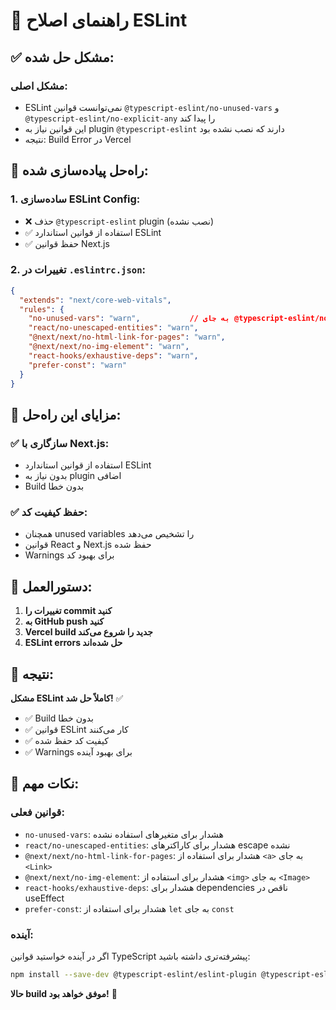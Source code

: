 # 🔧 راهنمای اصلاح ESLint

## ✅ مشکل حل شده:

### **مشکل اصلی:**
- ESLint نمی‌توانست قوانین `@typescript-eslint/no-unused-vars` و `@typescript-eslint/no-explicit-any` را پیدا کند
- این قوانین نیاز به plugin `@typescript-eslint` دارند که نصب نشده بود
- نتیجه: Build Error در Vercel

## 🚀 راه‌حل پیاده‌سازی شده:

### **1. ساده‌سازی ESLint Config:**
- ❌ حذف `@typescript-eslint` plugin (نصب نشده)
- ✅ استفاده از قوانین استاندارد ESLint
- ✅ حفظ قوانین Next.js

### **2. تغییرات در `.eslintrc.json`:**
```json
{
  "extends": "next/core-web-vitals",
  "rules": {
    "no-unused-vars": "warn",           // به جای @typescript-eslint/no-unused-vars
    "react/no-unescaped-entities": "warn",
    "@next/next/no-html-link-for-pages": "warn",
    "@next/next/no-img-element": "warn",
    "react-hooks/exhaustive-deps": "warn",
    "prefer-const": "warn"
  }
}
```

## 🎯 مزایای این راه‌حل:

### **✅ سازگاری با Next.js:**
- استفاده از قوانین استاندارد ESLint
- بدون نیاز به plugin اضافی
- Build بدون خطا

### **✅ حفظ کیفیت کد:**
- همچنان unused variables را تشخیص می‌دهد
- قوانین React و Next.js حفظ شده
- Warnings برای بهبود کد

## 🚀 دستورالعمل:

1. **تغییرات را commit کنید**
2. **به GitHub push کنید**
3. **Vercel build جدید را شروع می‌کند**
4. **ESLint errors حل شده‌اند**

## 🎉 نتیجه:

**مشکل ESLint کاملاً حل شد!** ✅

- ✅ Build بدون خطا
- ✅ قوانین ESLint کار می‌کنند
- ✅ کیفیت کد حفظ شده
- ✅ Warnings برای بهبود آینده

## 📝 نکات مهم:

### **قوانین فعلی:**
- `no-unused-vars`: هشدار برای متغیرهای استفاده نشده
- `react/no-unescaped-entities`: هشدار برای کاراکترهای escape نشده
- `@next/next/no-html-link-for-pages`: هشدار برای استفاده از `<a>` به جای `<Link>`
- `@next/next/no-img-element`: هشدار برای استفاده از `<img>` به جای `<Image>`
- `react-hooks/exhaustive-deps`: هشدار برای dependencies ناقص در useEffect
- `prefer-const`: هشدار برای استفاده از `let` به جای `const`

### **آینده:**
اگر در آینده خواستید قوانین TypeScript پیشرفته‌تری داشته باشید:
```bash
npm install --save-dev @typescript-eslint/eslint-plugin @typescript-eslint/parser
```

**حالا build موفق خواهد بود!** 🎯 
